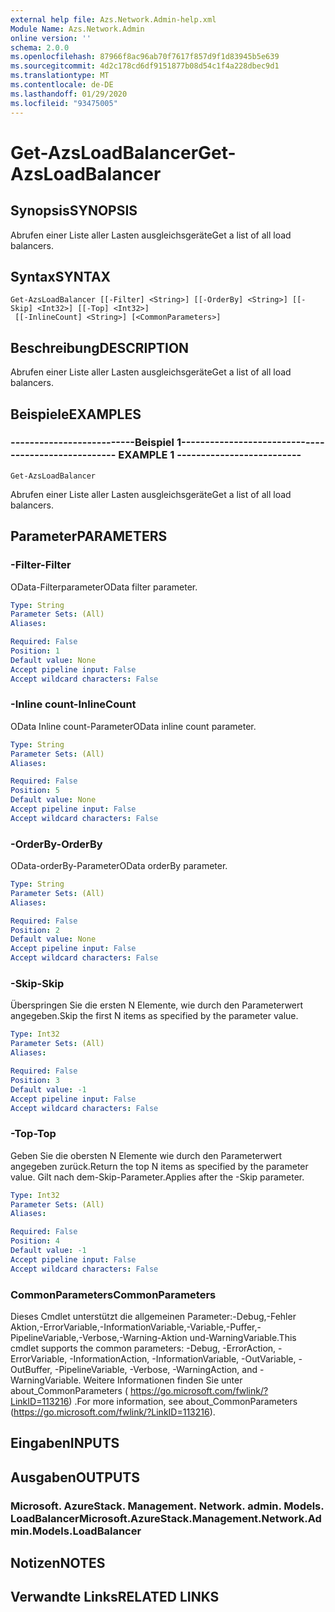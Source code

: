```yaml
---
external help file: Azs.Network.Admin-help.xml
Module Name: Azs.Network.Admin
online version: ''
schema: 2.0.0
ms.openlocfilehash: 87966f8ac96ab70f7617f857d9f1d83945b5e639
ms.sourcegitcommit: 4d2c178cd6df9151877b08d54c1f4a228dbec9d1
ms.translationtype: MT
ms.contentlocale: de-DE
ms.lasthandoff: 01/29/2020
ms.locfileid: "93475005"
---
```

# <span data-ttu-id="2fbf4-101">Get-AzsLoadBalancer</span><span class="sxs-lookup"><span data-stu-id="2fbf4-101">Get-AzsLoadBalancer</span></span>

## <span data-ttu-id="2fbf4-102">Synopsis</span><span class="sxs-lookup"><span data-stu-id="2fbf4-102">SYNOPSIS</span></span>
<span data-ttu-id="2fbf4-103">Abrufen einer Liste aller Lasten ausgleichsgeräte</span><span class="sxs-lookup"><span data-stu-id="2fbf4-103">Get a list of all load balancers.</span></span>

## <span data-ttu-id="2fbf4-104">Syntax</span><span class="sxs-lookup"><span data-stu-id="2fbf4-104">SYNTAX</span></span>

```
Get-AzsLoadBalancer [[-Filter] <String>] [[-OrderBy] <String>] [[-Skip] <Int32>] [[-Top] <Int32>]
 [[-InlineCount] <String>] [<CommonParameters>]
```

## <span data-ttu-id="2fbf4-105">Beschreibung</span><span class="sxs-lookup"><span data-stu-id="2fbf4-105">DESCRIPTION</span></span>
<span data-ttu-id="2fbf4-106">Abrufen einer Liste aller Lasten ausgleichsgeräte</span><span class="sxs-lookup"><span data-stu-id="2fbf4-106">Get a list of all load balancers.</span></span>

## <span data-ttu-id="2fbf4-107">Beispiele</span><span class="sxs-lookup"><span data-stu-id="2fbf4-107">EXAMPLES</span></span>

### <span data-ttu-id="2fbf4-108">--------------------------Beispiel 1--------------------------</span><span class="sxs-lookup"><span data-stu-id="2fbf4-108">-------------------------- EXAMPLE 1 --------------------------</span></span>
```
Get-AzsLoadBalancer
```

<span data-ttu-id="2fbf4-109">Abrufen einer Liste aller Lasten ausgleichsgeräte</span><span class="sxs-lookup"><span data-stu-id="2fbf4-109">Get a list of all load balancers.</span></span>

## <span data-ttu-id="2fbf4-110">Parameter</span><span class="sxs-lookup"><span data-stu-id="2fbf4-110">PARAMETERS</span></span>

### <span data-ttu-id="2fbf4-111">-Filter</span><span class="sxs-lookup"><span data-stu-id="2fbf4-111">-Filter</span></span>
<span data-ttu-id="2fbf4-112">OData-Filterparameter</span><span class="sxs-lookup"><span data-stu-id="2fbf4-112">OData filter parameter.</span></span>

```yaml
Type: String
Parameter Sets: (All)
Aliases: 

Required: False
Position: 1
Default value: None
Accept pipeline input: False
Accept wildcard characters: False
```

### <span data-ttu-id="2fbf4-113">-Inline count</span><span class="sxs-lookup"><span data-stu-id="2fbf4-113">-InlineCount</span></span>
<span data-ttu-id="2fbf4-114">OData Inline count-Parameter</span><span class="sxs-lookup"><span data-stu-id="2fbf4-114">OData inline count parameter.</span></span>

```yaml
Type: String
Parameter Sets: (All)
Aliases: 

Required: False
Position: 5
Default value: None
Accept pipeline input: False
Accept wildcard characters: False
```

### <span data-ttu-id="2fbf4-115">-OrderBy</span><span class="sxs-lookup"><span data-stu-id="2fbf4-115">-OrderBy</span></span>
<span data-ttu-id="2fbf4-116">OData-orderBy-Parameter</span><span class="sxs-lookup"><span data-stu-id="2fbf4-116">OData orderBy parameter.</span></span>

```yaml
Type: String
Parameter Sets: (All)
Aliases: 

Required: False
Position: 2
Default value: None
Accept pipeline input: False
Accept wildcard characters: False
```

### <span data-ttu-id="2fbf4-117">-Skip</span><span class="sxs-lookup"><span data-stu-id="2fbf4-117">-Skip</span></span>
<span data-ttu-id="2fbf4-118">Überspringen Sie die ersten N Elemente, wie durch den Parameterwert angegeben.</span><span class="sxs-lookup"><span data-stu-id="2fbf4-118">Skip the first N items as specified by the parameter value.</span></span>

```yaml
Type: Int32
Parameter Sets: (All)
Aliases: 

Required: False
Position: 3
Default value: -1
Accept pipeline input: False
Accept wildcard characters: False
```

### <span data-ttu-id="2fbf4-119">-Top</span><span class="sxs-lookup"><span data-stu-id="2fbf4-119">-Top</span></span>
<span data-ttu-id="2fbf4-120">Geben Sie die obersten N Elemente wie durch den Parameterwert angegeben zurück.</span><span class="sxs-lookup"><span data-stu-id="2fbf4-120">Return the top N items as specified by the parameter value.</span></span>
<span data-ttu-id="2fbf4-121">Gilt nach dem-Skip-Parameter.</span><span class="sxs-lookup"><span data-stu-id="2fbf4-121">Applies after the -Skip parameter.</span></span>

```yaml
Type: Int32
Parameter Sets: (All)
Aliases: 

Required: False
Position: 4
Default value: -1
Accept pipeline input: False
Accept wildcard characters: False
```

### <span data-ttu-id="2fbf4-122">CommonParameters</span><span class="sxs-lookup"><span data-stu-id="2fbf4-122">CommonParameters</span></span>
<span data-ttu-id="2fbf4-123">Dieses Cmdlet unterstützt die allgemeinen Parameter:-Debug,-Fehler Aktion,-ErrorVariable,-InformationVariable,-Variable,-Puffer,-PipelineVariable,-Verbose,-Warning-Aktion und-WarningVariable.</span><span class="sxs-lookup"><span data-stu-id="2fbf4-123">This cmdlet supports the common parameters: -Debug, -ErrorAction, -ErrorVariable, -InformationAction, -InformationVariable, -OutVariable, -OutBuffer, -PipelineVariable, -Verbose, -WarningAction, and -WarningVariable.</span></span> <span data-ttu-id="2fbf4-124">Weitere Informationen finden Sie unter about_CommonParameters ( https://go.microsoft.com/fwlink/?LinkID=113216) .</span><span class="sxs-lookup"><span data-stu-id="2fbf4-124">For more information, see about_CommonParameters (https://go.microsoft.com/fwlink/?LinkID=113216).</span></span>

## <span data-ttu-id="2fbf4-125">Eingaben</span><span class="sxs-lookup"><span data-stu-id="2fbf4-125">INPUTS</span></span>

## <span data-ttu-id="2fbf4-126">Ausgaben</span><span class="sxs-lookup"><span data-stu-id="2fbf4-126">OUTPUTS</span></span>

### <span data-ttu-id="2fbf4-127">Microsoft. AzureStack. Management. Network. admin. Models. LoadBalancer</span><span class="sxs-lookup"><span data-stu-id="2fbf4-127">Microsoft.AzureStack.Management.Network.Admin.Models.LoadBalancer</span></span>

## <span data-ttu-id="2fbf4-128">Notizen</span><span class="sxs-lookup"><span data-stu-id="2fbf4-128">NOTES</span></span>

## <span data-ttu-id="2fbf4-129">Verwandte Links</span><span class="sxs-lookup"><span data-stu-id="2fbf4-129">RELATED LINKS</span></span>

